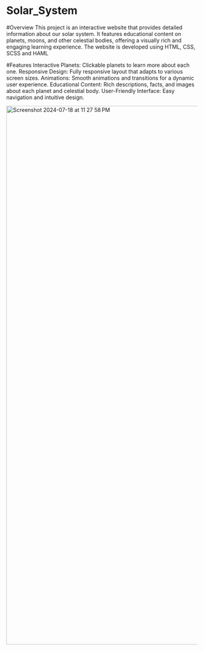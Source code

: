 # Solar_System

#Overview
This project is an interactive website that provides detailed information about our solar system. It features educational content on planets, moons, and other celestial bodies, offering a visually rich and engaging learning experience. The website is developed using HTML, CSS, SCSS and HAML

#Features
Interactive Planets: Clickable planets to learn more about each one.
Responsive Design: Fully responsive layout that adapts to various screen sizes.
Animations: Smooth animations and transitions for a dynamic user experience.
Educational Content: Rich descriptions, facts, and images about each planet and celestial body.
User-Friendly Interface: Easy navigation and intuitive design.

<img width="1418" alt="Screenshot 2024-07-18 at 11 27 58 PM" src="https://github.com/user-attachments/assets/6a078870-6c43-4cf6-ab25-c2148b52e3dc">
